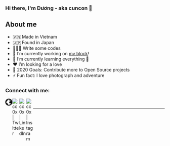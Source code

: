 ### Hi there, I'm Dương - aka cuncon 👋

## About me

- 🇻🇳 Made in Vietnam
- 🇯🇵 Found in Japan
- 🧑🏻‍💻 Write some codes
- 🔭 I’m currently working on [my block][website]!
- 🌱 I’m currently learning everything 🤣
- ❤️  I’m looking for a love
- 🥅 2020 Goals: Contribute more to Open Source projects
- ⚡ Fun fact: I love photograph and adventure

### Connect with me:

[<img align="left" width="22px" src="https://raw.githubusercontent.com/iconic/open-iconic/master/svg/globe.svg" />][website]
[<img align="left" alt="cc0x | Twitter" width="22px" src="https://cdn.jsdelivr.net/npm/simple-icons@v3/icons/twitter.svg" />][twitter]
[<img align="left" alt="cc0x | LinkedIn" width="22px" src="https://cdn.jsdelivr.net/npm/simple-icons@v3/icons/linkedin.svg" />][linkedin]
[<img align="left" alt="cc0x | Instagram" width="22px" src="https://cdn.jsdelivr.net/npm/simple-icons@v3/icons/instagram.svg" />][instagram]

<br />

---

[website]: https://cc0x.github.com
[twitter]: https://twitter.com/__duongvh
[instagram]: https://instagram.com/duongvh__
[linkedin]: https://linkedin.com/in/duongvh
